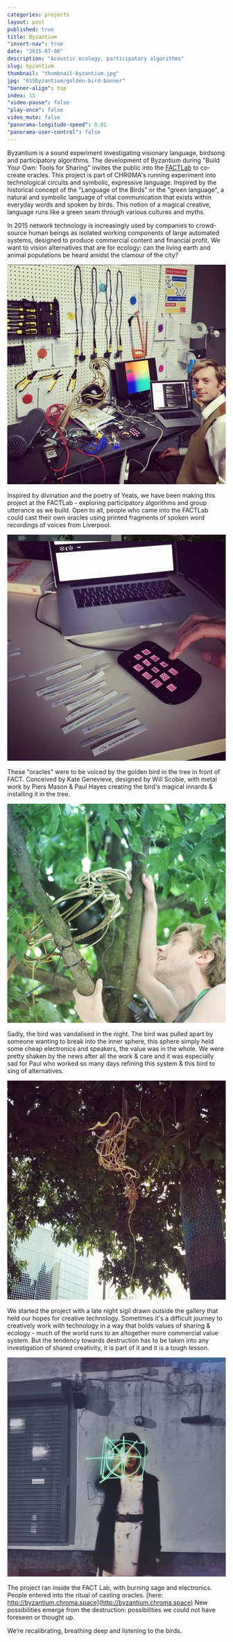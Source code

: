 ```yaml
---
categories: projects
layout: post
published: true
title: Byzantium
"invert-nav": true
date: "2015-07-08"
description: "Acoustic ecology, participatory algorithms"
slug: byzantium
thumbnail: "thumbnail-byzantium.jpg"
jpg: "015byzantium/golden-bird-banner"
"banner-align": top
index: 15
"video-pause": false
"play-once": false
video_mute: false
"panorama-longitude-speed": 0.01
"panorama-user-control": false
---
```




Byzantium is a sound experiment investigating visionary language, birdsong and participatory algorithms. The development of Byzantium during "Build Your Own: Tools for Sharing" invites the public into the [FACTLab](http://www.fact.co.uk/projects/factlab.aspx) to co-create oracles. This project is part of <span class="chroma">CHRΘMA</span>'s running experiment into technological circuits and symbolic, expressive language. Inspired by the historical concept of the "Language of the Birds" or the "green language", a natural and symbolic language of vital communication that exists within everyday words and spoken by birds.  This notion of a magical creative, language runs like a green seam through various cultures and myths. 

In 2015 network technology is increasingly used by companies to crowd-source human beings as isolated working components of large automated systems, designed to produce commercial content and financial profit. We want to vision alternatives that are for ecology: can the living earth and animal populations be heard amidst the clamour of the city?

![](/assets/images/015byzantium/factlab.png)

Inspired by divination and the poetry of Yeats, we have been making this project at the FACTLab - exploring participatory algorithms and group utterance as we build. Open to all, people who came into the FACTLab could cast their own oracles using printed fragments of spoken word recordings of voices from Liverpool. 

![](/assets/images/015byzantium/oracle-entry.jpg)

These "oracles" were to be voiced by the golden bird in the tree in front of FACT. Conceived by Kate Genevieve, designed by Will Scobie, with metal work by Piers Mason & Paul Hayes creating the bird's magical innards & installing it in the tree.

![](/assets/images/015byzantium/installing-bird.jpg)

Sadly, the bird was vandalised in the night. The bird was pulled apart by someone wanting to break into the inner sphere, this sphere simply held some cheap electronics and speakers, the value was in the whole. We were pretty shaken by the news after all the work & care and it was especially sad for Paul who worked so many days refining this system &amp; this bird to sing of alternatives.

![](/assets/images/015byzantium/vandalism.jpg)

We started the project with a late night sigil drawn outside the gallery that held our hopes for creative technology. Sometimes it's a difficult journey to creatively work with technology in a way that holds values of sharing & ecology - much of the world runs to an altogether more commercial value system. But the tendency towards destruction has to be taken into any investigation of shared creativity, it is part of it and it is a tough lesson. 

![](/assets/images/015byzantium/kate.jpg)

The project ran inside the FACT Lab, with burning sage and electronics. People entered into the ritual of casting oracles. [here: http://byzantium.chroma.space](http://byzantium.chroma.space) New possibilities emerge from the destruction: possibilities we could not have foreseen or thought up. 

We’re recalibrating, breathing deep and listening to the birds.
